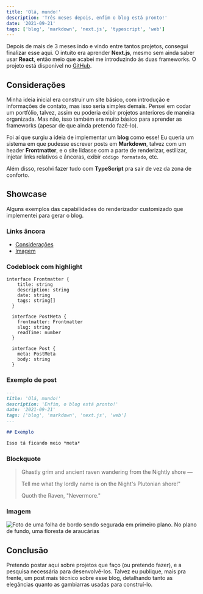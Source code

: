 ```yaml
---
title: 'Olá, mundo!'
description: 'Três meses depois, enfim o blog está pronto!'
date: '2021-09-21'
tags: ['blog', 'markdown', 'next.js', 'typescript', 'web']
---
```


Depois de mais de 3 meses indo e vindo entre tantos projetos, consegui finalizar esse aqui. O intuito era aprender **Next.js**, mesmo sem ainda saber usar **React**, então meio que acabei me introduzindo às duas frameworks. O projeto está disponível no [GitHub](https://github.com/tronfy/blog).

## Considerações

Minha ideia inicial era construir um site básico, com introdução e informações de contato, mas isso seria simples demais. Pensei em codar um portfólio, talvez, assim eu poderia exibir projetos anteriores de maneira organizada. Mas não, isso também era muito básico para aprender as frameworks (apesar de que ainda pretendo fazê-lo).

Foi aí que surgiu a ideia de implementar um **blog** como esse! Eu queria um sistema em que pudesse escrever posts em **Markdown**, talvez com um header **Frontmatter**, e o site lidasse com a parte de renderizar, estilizar, injetar links relativos e âncoras, exibir `código formatado`, etc.

Além disso, resolvi fazer tudo com **TypeScript** pra sair de vez da zona de conforto.

## Showcase

Alguns exemplos das capabilidades do renderizador customizado que implementei para gerar o blog.

### Links âncora

* [Considerações](#consideracoes)
* [Imagem](#imagem)

### Codeblock com highlight

```tsx
interface Frontmatter {
    title: string
    description: string
    date: string
    tags: string[]
  }

  interface PostMeta {
    frontmatter: Frontmatter
    slug: string
    readTime: number
  }

  interface Post {
    meta: PostMeta
    body: string
  }
```

### Exemplo de post

```md
---
title: 'Olá, mundo!'
description: 'Enfim, o blog está pronto!'
date: '2021-09-21'
tags: ['blog', 'markdown', 'next.js', 'web']
---

## Exemplo

Isso tá ficando meio *meta*
```

### Blockquote

> Ghastly grim and ancient raven wandering from the Nightly shore —
>
> Tell me what thy lordly name is on the Night's Plutonian shore!"
>
> Quoth the Raven, "Nevermore."

### Imagem

![Foto de uma folha de bordo sendo segurada em primeiro plano. No plano de fundo, uma floresta de araucárias](/leaf.jpg)

## Conclusão

Pretendo postar aqui sobre projetos que faço (ou pretendo fazer), e a pesquisa necessária para desenvolvê-los. Talvez eu publique, mais pra frente, um post mais técnico sobre esse blog, detalhando tanto as elegâncias quanto as gambiarras usadas para construí-lo.
